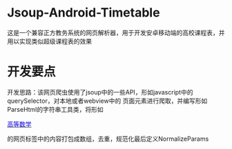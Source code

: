 # Jsoup-Android-Timetable
这是一个兼容正方教务系统的网页解析器，用于开发安卓移动端的高校课程表，并用以实现类似超级课程表的效果
# 开发要点
开发思路：该网页爬虫使用了jsoup中的一些API，形如javascript中的querySelector，对本地或者webview中的
页面元素进行爬取，并编写形如ParseHtml的字符串工具类，将形如
<p><u class=”title showJxbtkjl” data-jxb_id=”xxx”...><font color=”blue”>高等数学</font></u></p>
的网页标签中的内容打包成数组，去重，规范化最后定义NormalizeParams
